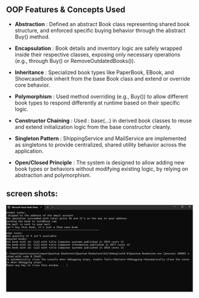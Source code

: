  ## OOP Features & Concepts Used
- **Abstraction** : Defined an abstract Book class representing shared book structure, and enforced specific buying behavior through the abstract Buy() method.

- **Encapsulation** : Book details and inventory logic are safely wrapped inside their respective classes, exposing only necessary operations (e.g., through Buy() or RemoveOutdatedBooks()).

- **Inheritance** : Specialized book types like PaperBook, EBook, and ShowcaseBook inherit from the base Book class and extend or override core behavior.

- **Polymorphism** : Used method overriding (e.g., Buy()) to allow different book types to respond differently at runtime based on their specific logic.

- **Constructor Chaining** : Used : base(...) in derived book classes to reuse and extend initialization logic from the base constructor cleanly.

- **Singleton Pattern** : ShippingService and MailService are implemented as singletons to provide centralized, shared utility behavior across the application.

- **Open/Closed Principle** : The system is designed to allow adding new book types or behaviors without modifying existing logic, by relying on abstraction and polymorphism.
## screen shots:
![image alt](https://github.com/mstf74/Quantum-Bookstore/blob/cd56ac369a1efbe56f3b4a7a32cd9c175d5b1fbb/ScreenShots/Screenshot.png) 
